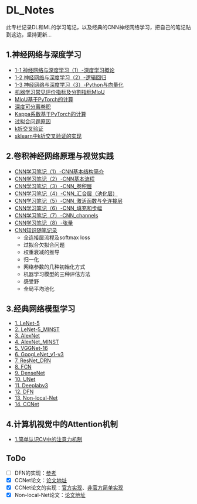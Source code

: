 # DL_Notes

此专栏记录DL和ML的学习笔记，以及经典的CNN神经网络学习，把自己的笔记贴到这边，坚持更新...

## 1.神经网络与深度学习

- [1-1 神经网络与深度学习（1）-深度学习概论](http://yearing1017.cn/2019/04/12/%E7%A5%9E%E7%BB%8F%E7%BD%91%E7%BB%9C%E4%B8%8E%E6%B7%B1%E5%BA%A6%E5%AD%A6%E4%B9%A0-1-%E6%B7%B1%E5%BA%A6%E5%AD%A6%E4%B9%A0%E6%A6%82%E8%AE%BA/)
- [1-2 神经网络与深度学习（2）-逻辑回归](http://yearing1017.cn/2019/04/27/%E7%A5%9E%E7%BB%8F%E7%BD%91%E7%BB%9C%E4%B8%8E%E6%B7%B1%E5%BA%A6%E5%AD%A6%E4%B9%A0-2-%E9%80%BB%E8%BE%91%E5%9B%9E%E5%BD%92/)
- [1-3 神经网络与深度学习（3）-Python与向量化](http://yearing1017.cn/2019/05/02/%E7%A5%9E%E7%BB%8F%E7%BD%91%E7%BB%9C%E4%B8%8E%E6%B7%B1%E5%BA%A6%E5%AD%A6%E4%B9%A0-3-Python%E4%B8%8E%E5%90%91%E9%87%8F%E5%8C%96/)
- [机器学习常见评价指标及分割指标MIoU](http://yearing1017.cn/2020/02/07/语义分割指标MIoU/)
- [MIoU基于PyTorch的计算](http://yearing1017.cn/2020/02/17/MIoU-PyTorch/)
- [深度可分离卷积](http://yearing1017.cn/2020/02/15/Depthwise-separable-convolution/)
- [Kappa系数基于PyTorch的计算](http://yearing1017.cn/2020/02/27/基于混淆矩阵的Kappa系数的计算/)
- [过拟合问题原因](https://www.cnblogs.com/eilearn/p/9203186.html)
- [k折交叉验证](https://zhuanlan.zhihu.com/p/67563863)
- [sklearn中k折交叉验证的实现](https://scikit-learn.org/stable/modules/cross_validation.html#cross-validation) 


## 2.卷积神经网络原理与视觉实践

- [CNN学习笔记（1）-CNN基本结构简介](http://yearing1017.cn/2019/07/28/CNN%E5%9F%BA%E7%A1%80%E7%9F%A5%E8%AF%86/)
- [CNN学习笔记（2）-CNN基本流程](http://yearing1017.cn/2019/08/04/CNN%E5%9F%BA%E6%9C%AC%E6%B5%81%E7%A8%8B/)
- [CNN学习笔记（3）-CNN_卷积层](http://yearing1017.cn/2019/08/11/CNN基本部件-卷积层/)
- [CNN学习笔记（4）-CNN_汇合层（池化层）](http://yearing1017.cn/2019/08/13/CNN%E5%9F%BA%E6%9C%AC%E9%83%A8%E4%BB%B6-%E6%B1%87%E5%90%88%E5%B1%82/)
- [CNN学习笔记（5）-CNN_激活函数与全连接层](http://yearing1017.cn/2019/08/14/CNN-%E6%BF%80%E6%B4%BB%E5%87%BD%E6%95%B0%E4%B8%8E%E5%85%A8%E8%BF%9E%E6%8E%A5%E5%B1%82/)
- [CNN学习笔记（6）-CNN_填充和步幅](http://yearing1017.cn/2019/09/05/CNN-%E5%A1%AB%E5%85%85%E5%92%8C%E6%AD%A5%E5%B9%85/)
- [CNN学习笔记（7）-CNN_channels](http://yearing1017.cn/2019/09/07/CNN-channels/)
- [CNN学习笔记（8）-张量](http://yearing1017.cn/2019/11/12/%E7%A5%9E%E7%BB%8F%E7%BD%91%E7%BB%9C-%E5%BC%A0%E9%87%8F/)
- [CNN知识随笔记录](http://yearing1017.cn/2019/11/14/CNN-%E7%9F%A5%E8%AF%86%E7%82%B9%E9%9A%8F%E7%AC%94%E7%A7%AF%E7%B4%AF/)
  - 全连接层流程及softmax loss
  - 过拟合欠拟合问题
  - 权重衰减的推导
  - 归一化
  - 网络参数的几种初始化方式
  - 机器学习模型的三种评估方法
  - 感受野
  - 全局平均池化
  
## 3.经典网络模型学习
- [1. LeNet-5](http://yearing1017.cn/2019/09/09/CNN-LeNet-5/)
- [2. LeNet-5_MINST](http://yearing1017.cn/2019/09/10/Tensorflow-LeNet-5-MNIST/)
- [3. AlexNet](http://yearing1017.cn/2019/09/10/CNN-AlexNet/)
- [4. AlexNet_MINST](http://yearing1017.cn/2019/09/10/Tensorflow-AlexNet-MNIST/)
- [5. VGGNet-16](http://yearing1017.cn/2019/09/13/CNN-VGGNet16/)
- [6. GoogLeNet_v1-v3](http://yearing1017.cn/2019/09/24/GoogLeNet-V1-V3/)
- [7. ResNet_DRN](http://yearing1017.cn/2019/09/26/ResNet-DRN/)
- [8. FCN](http://yearing1017.cn/2019/10/17/FCN-%E8%AF%AD%E4%B9%89%E5%88%86%E5%89%B2/)
- [9. DenseNet](http://yearing1017.cn/2019/10/29/DenseNet-CVPR2017/)
- [10. UNet](http://yearing1017.cn/2019/11/21/U-Net-paper/)
- [11. Deeplabv3](https://github.com/yearing1017/Deeplabv3_Pytorch/blob/master/Deeplab_v3.md)
- [12. DFN](http://yearing1017.cn/2020/03/19/DFN-paper/)
- [13. Non-local-Net](http://yearing1017.cn/2020/04/05/Non-local-paper/)
- [14. CCNet](http://yearing1017.cn/2020/03/26/CCNet-paper/)
## 4.计算机视觉中的Attention机制
- [1.简单认识CV中的注意力机制](https://blog.csdn.net/paper_reader/article/details/81082351)


## ToDo
- [ ] DFN的实现：[参考](https://github.com/ycszen/TorchSeg/tree/master/model/dfn)
- [x] CCNet论文：[论文地址](http://cn.arxiv.org/pdf/1811.11721.pdf)
- [x] CCNet论文的实现：[官方实现](https://github.com/speedinghzl/CCNet)、[非官方简单实现](https://github.com/Serge-weihao/CCNet-Pure-Pytorch)
- [x] Non-local-Net论文：[论文地址](https://arxiv.org/abs/1711.07971)
